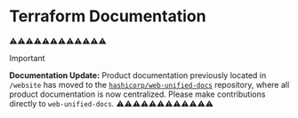 # Terraform Documentation

⚠️⚠️⚠️⚠️⚠️⚠️⚠️⚠️⚠️⚠️⚠️⚠️
> [!IMPORTANT]  
> **Documentation Update:** Product documentation previously located in `/website` has moved to the [`hashicorp/web-unified-docs`](https://github.com/hashicorp/web-unified-docs) repository, where all product documentation is now centralized. Please make contributions directly to `web-unified-docs`.
⚠️⚠️⚠️⚠️⚠️⚠️⚠️⚠️⚠️⚠️⚠️⚠️
